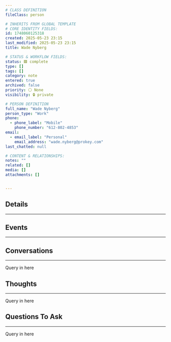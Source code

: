 ```yaml
---
# CLASS DEFINITION
fileClass: person

# INHERITS FROM GLOBAL TEMPLATE
# CORE IDENTITY FIELDS:
id: 1748060125318
created: 2025-05-23 23:15
last_modified: 2025-05-23 23:15
title: Wade Nyberg

# STATUS & WORKFLOW FIELDS:
status: 🟩 complete
type: []
tags: []
category: note
entered: true
archived: false
priority: ⚪ None
visibility: 🔒 private

# PERSON DEFINITION
full_name: "Wade Nyberg"
person_type: "Work"
phone:
  - phone_label: "Mobile"
    phone_number: "612-802-4853"
email:
  - email_label: "Personal"
    email_address: "wade.nyberg@prokey.com"
last_chatted: null

# CONTENT & RELATIONSHIPS:
notes: ""
related: []
media: []
attachments: []


---
```


## Details
---

## Events
---

## Conversations
---
Query in here


## Thoughts
---
Query in here


## Questions To Ask
---
Query in here

